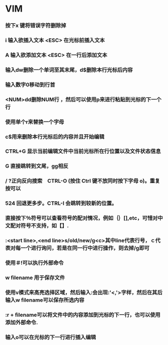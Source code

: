 # VIM

### 按下x 键将错误字符删除掉

### i   输入欲插入文本   &lt;ESC&gt;             在光标前插入文本

### A   输入欲添加文本   &lt;ESC&gt;             在一行后添加文本

### 输入dw删除一个单词至其末尾，d$删除本行光标后内容

### 输入数字0移动到行首

### &lt;NUM&gt;dd删除NUM行 ，然后可以使用p来进行粘贴到光标的下一个行

### 使用单个r来替换一个字母

### c$用来删除本行光标后的内容并且开始编辑

### CTRL+G 显示当前编辑文件中当前光标所在行位置以及文件状态信息

### G 直接跳转到文尾，gg相反

### / ?正向反向搜索　CTRL-O \(按住 Ctrl 键不放同时按下字母 o\)。重复按可以

### 524      回退更多步。CTRL-I 会跳转到较新的位置。

### 直接按下％符号可以查看符号的配对情况，例如｛｝\[\],etc，可惜对中文配对符号不支持，如【】.

### :&lt;start line&gt;,&lt;end line&gt;s/old/new/g&lt;c&gt;其中line代表行号，ｃ代表对每一个进行询问，若是在同一行中进行操作，则去掉/g即可

### 使用＃!可以执行外部命令

### w filename 用于保存文件

### 使用v模式来高亮选择区域，然后输入:会出现:'&lt;,'&gt;字样，然后在其后输入w filename可以保存所选内容

### :r + filename可以将文件中的内容添加到光标的下一行，也可以使用添加外部命令.

### 输入o可以在光标的下一行进行插入编辑



